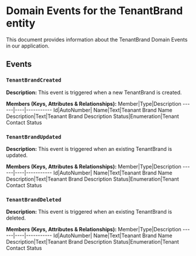 # Domain Events for the TenantBrand entity

This document provides information about the TenantBrand Domain Events in our application.

## Events

### `TenantBrandCreated`

**Description:**
This event is triggered when a new TenantBrand is created.

**Members (Keys, Attributes & Relationships):**
Member|Type|Description
------|----|-----------
Id|AutoNumber|
Name|Text|Teanant Brand Name
Description|Text|Teanant Brand Description
Status|Enumeration|Tenant Contact Status


### `TenantBrandUpdated`

**Description:** 
This event is triggered when an existing TenantBrand is updated.

**Members (Keys, Attributes & Relationships):**
Member|Type|Description
------|----|-----------
Id|AutoNumber|
Name|Text|Teanant Brand Name
Description|Text|Teanant Brand Description
Status|Enumeration|Tenant Contact Status


### `TenantBrandDeleted`

**Description:**
This event is triggered when an existing TenantBrand is deleted.

**Members (Keys, Attributes & Relationships):**
Member|Type|Description
------|----|-----------
Id|AutoNumber|
Name|Text|Teanant Brand Name
Description|Text|Teanant Brand Description
Status|Enumeration|Tenant Contact Status

